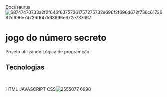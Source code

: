 Docusaurus![68747470733a2f2f646f63757361757275732e696f2f696d672f736c6173682d696e74726f647563696e672e737667](https://github.com/Viniciussalineiro/numero-secreto/assets/134237185/afe04b7a-3cb0-4899-98dc-419d8b3daf9a)


<h1>jogo do número secreto</h1>

<p>Projeto utilizando Lógica de programção </p>

## Tecnologias
<div>
<img src "http://img.shields.io/badge/HTML-239120?style=for-the-badge&logo=HTML5&logocolor=white">
<img src "http://img.shields.io/badge/CSS-239120?style=for-the-badge&logo=HTML5&logocolor=white"
<img src "http://img.shields.io/badge/JavaScript-F7DF1E?stlyle=for-the-bodge&logo=JavaScript&logocolor=black">
  
</div>


HTML JAVASCRIPT CSS![2555077_6990](https://github.com/Viniciussalineiro/numero-secreto/assets/134237185/d89b222e-57f2-452b-bef2-28d460cf68a3)
